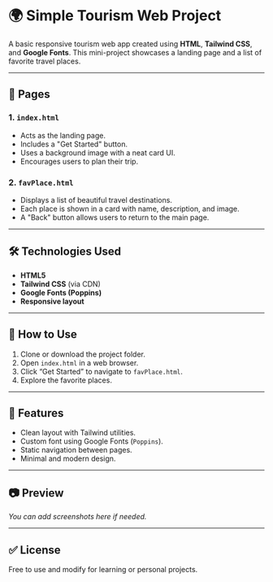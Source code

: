 # 🌍 Simple Tourism Web Project

A basic responsive tourism web app created using **HTML**, **Tailwind CSS**, and **Google Fonts**. This mini-project showcases a landing page and a list of favorite travel places.

---

## 📄 Pages

### 1. `index.html`
- Acts as the landing page.
- Includes a "Get Started" button.
- Uses a background image with a neat card UI.
- Encourages users to plan their trip.

### 2. `favPlace.html`
- Displays a list of beautiful travel destinations.
- Each place is shown in a card with name, description, and image.
- A "Back" button allows users to return to the main page.

---

## 🛠 Technologies Used

- **HTML5**
- **Tailwind CSS** (via CDN)
- **Google Fonts (Poppins)**
- **Responsive layout**

---

## 🧰 How to Use

1. Clone or download the project folder.
2. Open `index.html` in a web browser.
3. Click “Get Started” to navigate to `favPlace.html`.
4. Explore the favorite places.

---

## 📌 Features

- Clean layout with Tailwind utilities.
- Custom font using Google Fonts (`Poppins`).
- Static navigation between pages.
- Minimal and modern design.

---

## 📷 Preview

_You can add screenshots here if needed._

---

## ✅ License

Free to use and modify for learning or personal projects.

